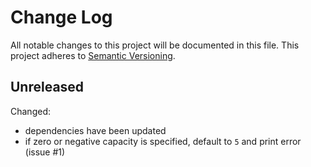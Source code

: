 
# Change Log

All notable changes to this project will be documented in this file.
This project adheres to [Semantic Versioning](http://semver.org/).


## Unreleased

Changed:

* dependencies have been updated
* if zero or negative capacity is specified, default to `5` and print error (issue #1)

